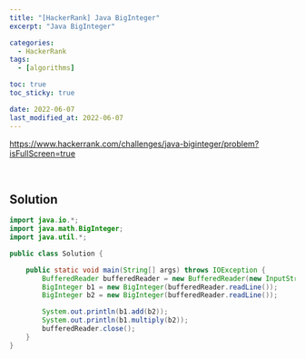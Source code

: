 ```yaml
---
title: "[HackerRank] Java BigInteger"
excerpt: "Java BigInteger"

categories:
  - HackerRank
tags:
  - [algorithms]

toc: true
toc_sticky: true

date: 2022-06-07
last_modified_at: 2022-06-07
---
```


<https://www.hackerrank.com/challenges/java-biginteger/problem?isFullScreen=true>

<br>

## Solution

```java
import java.io.*;
import java.math.BigInteger;
import java.util.*;

public class Solution {

    public static void main(String[] args) throws IOException {
        BufferedReader bufferedReader = new BufferedReader(new InputStreamReader(System.in));
        BigInteger b1 = new BigInteger(bufferedReader.readLine());
        BigInteger b2 = new BigInteger(bufferedReader.readLine());

        System.out.println(b1.add(b2));
        System.out.println(b1.multiply(b2));
        bufferedReader.close();
    }
}
```